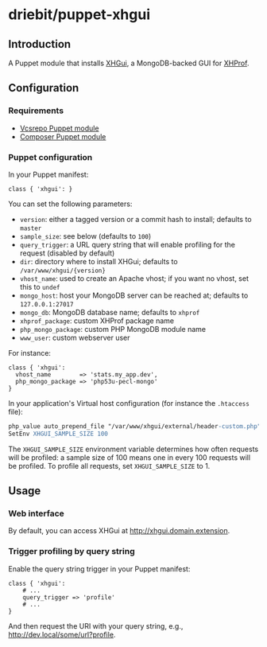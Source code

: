 driebit/puppet-xhgui
====================

Introduction
-----------
A Puppet module that installs [XHGui](https://github.com/perftools/xhgui),
a MongoDB-backed GUI for [XHProf](https://github.com/facebook/xhprof).

Configuration
-------------

### Requirements

* [Vcsrepo Puppet module](https://github.com/puppetlabs/puppetlabs-vcsrepo)
* [Composer Puppet module](https://forge.puppetlabs.com/tPl0ch/composer)

### Puppet configuration

In your Puppet manifest:

```puppet
class { 'xhgui': }
```

You can set the following parameters:

* `version`: either a tagged version or a commit hash to install; defaults to
  `master`
* `sample_size`: see below (defaults to `100`)
* `query_trigger`: a URL query string that will enable profiling for the request
  (disabled by default)
* `dir`: directory where to install XHGui; defaults to `/var/www/xhgui/{version}`
* `vhost_name`: used to create an Apache vhost; if you want no vhost, set this
  to `undef`
* `mongo_host`: host your MongoDB server can be reached at; defaults to `127.0.0.1:27017`
* `mongo_db`: MongoDB database name; defaults to `xhprof`
* `xhprof_package`: custom XHProf package name
* `php_mongo_package`: custom PHP MongoDB module name
* `www_user`: custom webserver user

For instance:

```puppet
class { 'xhgui':
  vhost_name        => 'stats.my_app.dev',
  php_mongo_package => 'php53u-pecl-mongo'
}
```

In your application's Virtual host configuration (for instance the `.htaccess` file):

```apache
php_value auto_prepend_file "/var/www/xhgui/external/header-custom.php"
SetEnv XHGUI_SAMPLE_SIZE 100
```

The `XHGUI_SAMPLE_SIZE` environment variable determines how often requests will
be profiled: a sample size of 100 means one in every 100 requests will be
profiled. To profile all requests, set `XHGUI_SAMPLE_SIZE` to 1.

Usage
-----

### Web interface

By default, you can access XHGui at http://xhgui.domain.extension.

### Trigger profiling by query string

Enable the query string trigger in your Puppet manifest:

```puppet
class { 'xhgui':
    # ...
    query_trigger => 'profile'
    # ...
}
```

And then request the URI with your query string, e.g., http://dev.local/some/url?profile.
